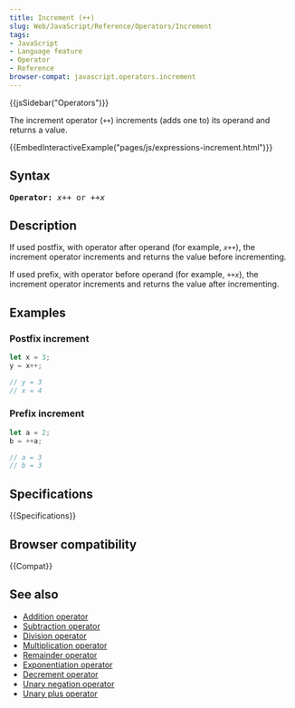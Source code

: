 ```yaml
---
title: Increment (++)
slug: Web/JavaScript/Reference/Operators/Increment
tags:
- JavaScript
- Language feature
- Operator
- Reference
browser-compat: javascript.operators.increment
---
```

{{jsSidebar("Operators")}}

The increment operator (`++`) increments (adds one to) its operand and returns a
value.

{{EmbedInteractiveExample("pages/js/expressions-increment.html")}}

## Syntax

<pre class="brush: js"><strong>Operator:</strong> <var>x</var>++ or ++<var>x</var>
</pre>

## Description

If used postfix, with operator after operand (for example,
<code><var>x</var>++</code>), the increment operator increments and returns the
value before incrementing.

If used prefix, with operator before operand (for example,
<code>++<var>x</var></code>), the increment operator increments and returns the
value after incrementing.

## Examples

### Postfix increment

```js
let x = 3;
y = x++;

// y = 3
// x = 4
```

### Prefix increment

```js
let a = 2;
b = ++a;

// a = 3
// b = 3
```

## Specifications

{{Specifications}}

## Browser compatibility

{{Compat}}

## See also

- [Addition operator](/en-US/docs/Web/JavaScript/Reference/Operators/Addition)
- [Subtraction operator](/en-US/docs/Web/JavaScript/Reference/Operators/Subtraction)
- [Division operator](/en-US/docs/Web/JavaScript/Reference/Operators/Division)
- [Multiplication operator](/en-US/docs/Web/JavaScript/Reference/Operators/Multiplication)
- [Remainder operator](/en-US/docs/Web/JavaScript/Reference/Operators/Remainder)
- [Exponentiation operator](/en-US/docs/Web/JavaScript/Reference/Operators/Exponentiation)
- [Decrement operator](/en-US/docs/Web/JavaScript/Reference/Operators/Decrement)
- [Unary negation operator](/en-US/docs/Web/JavaScript/Reference/Operators/Unary_negation)
- [Unary plus operator](/en-US/docs/Web/JavaScript/Reference/Operators/Unary_plus)
